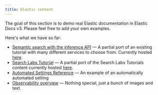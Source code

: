 ```yaml
---
title: Elastic content
---
```


The goal of this section is to demo real Elastic documentation in Elastic Docs v3. Please feel free to add your own examples.

Here's what we have so far:

* [Semantic search with the inference API](semantic-search/index.md) — A partial port of an existing tutorial with many different services to choose from. Currently hosted [here](https://www.elastic.co/guide/en/elasticsearch/reference/current/semantic-search-inference.html).
* [Search Labs Tutorial](search-labs/index.md) — A partial port of the Search Labs Tutorials content currently hosted [here](https://www.elastic.co/search-labs/tutorials).
* [Automated Settings Reference](reference/index.md) — An example of an automatically automated setting
* [Observability overview](observability/index.md) — Nothing special, just a bunch of images and text.
